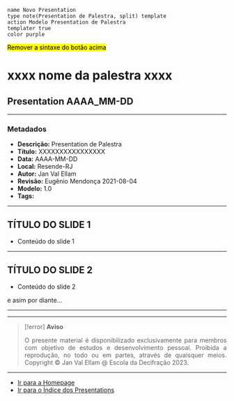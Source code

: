 ```button
name Novo Presentation
type note(Presentation de Palestra, split) template
action Modelo Presentation de Palestra
templater true
color purple
```

<Mark>Remover a sintaxe do botão acima</Mark>

# xxxx nome da palestra xxxx

## Presentation AAAA_MM-DD

---

### Metadados

-   **Descrição:** Presentation de Palestra
-   **Título:** XXXXXXXXXXXXXXXX
-   **Data:** AAAA-MM-DD 
-   **Local:** Resende-RJ
-   **Autor:** Jan Val Ellam
-   **Revisão:** Eugênio Mendonça 2021-08-04
-   **Modelo:** 1.0
-   **Tags:** 

---

## TÍTULO DO SLIDE 1

- Conteúdo do slide 1

---

## TÍTULO DO SLIDE 2

- Conteúdo do slide 2

e asim por diante...

---

---
> [!error] **Aviso**
> <p align="justify">O presente material é disponibilizado exclusivamente para membros com objetivo de estudos e desenvolvimento pessoal. Proibida a reprodução, no todo ou em partes, através de quaisquer meios. Copyright © Jan Val Ellam @ Escola da Decifração 2023. </p>

---

- [Ir para a Homepage](Homepage.Canvas)
- [Ir para o Índice dos Presentations](ÍNDICE%20GERAL%20DOS%20PRESENTATIONS.canvas)